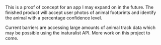 This is a proof of concept for an app I may expand on in the future. The finished product will accept user photos of animal footprints and identify the animal with a percentage confidence level.

Current barriers are accessing large amounts of animal track data which may be possible using the inaturalist API. More work on this project to come.
